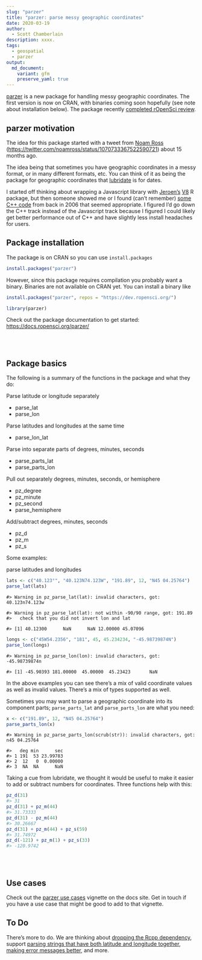 ```yaml
---
slug: "parzer"
title: "parzer: parse messy geographic coordinates"
date: 2020-03-19
author:
  - Scott Chamberlain
description: xxxx.
tags:
  - geospatial
  - parzer
output: 
  md_document:
    variant: gfm
    preserve_yaml: true
---
```


[parzer](https://github.com/ropensci/parzer) is a new package for
handling messy geographic coordinates. The first version is now on CRAN,
with binaries coming soon hopefully (see note about installation below).
The package recently [completed rOpenSci
review](https://github.com/ropensci/onboarding/issues/341).

## parzer motivation

The idea for this package started with a tweet from [Noam
Ross](https://ropensci.org/author/noam-ross/)
(<https://twitter.com/noamross/status/1070733367522590721>) about 15
months ago.

The idea being that sometimes you have geographic coordinates in a messy
format, or in many different formats, etc. You can think of it as being
the package for geographic coordinates that
[lubridate](https://cloud.r-project.org/web/packages/lubridate/) is for
dates.

I started off thinking about wrapping a Javascript library with
[Jeroen’s](https://ropensci.org/author/jeroen-ooms/)
[V8](https://cloud.r-project.org/web/packages/V8/) R package, but then
someone showed me or I found (can’t remember) [some C++
code](https://www.codeproject.com/Articles/15659/Longitude-Latitude-String-Parser-and-Formatter)
from back in 2006 that seemed appropriate. I figured I’d go down the C++
track instead of the Javascript track because I figured I could likely
get better performance out of C++ and have slightly less install
headaches for users.

## Package installation

The package is on CRAN so you can use `install.packages`

``` r
install.packages("parzer")
```

However, since this package requires compilation you probably want a
binary. Binaries are not available on CRAN yet. You can install a binary
like

``` r
install.packages("parzer", repos = "https://dev.ropensci.org/")
```

``` r
library(parzer)
```

Check out the package documentation to get started:
<https://docs.ropensci.org/parzer/>

<br><br>

## Package basics

The following is a summary of the functions in the package and what they
do:

Parse latitude or longitude separately

  - parse\_lat
  - parse\_lon

Parse latitudes and longitudes at the same time

  - parse\_lon\_lat

Parse into separate parts of degrees, minutes, seconds

  - parse\_parts\_lat
  - parse\_parts\_lon

Pull out separately degrees, minutes, seconds, or hemisphere

  - pz\_degree
  - pz\_minute
  - pz\_second
  - parse\_hemisphere

Add/subtract degrees, minutes, seconds

  - pz\_d
  - pz\_m
  - pz\_s

Some examples:

parse latitudes and longitudes

``` r
lats <- c("40.123°", "40.123N74.123W", "191.89", 12, "N45 04.25764")
parse_lat(lats)
```

    #> Warning in pz_parse_lat(lat): invalid characters, got: 40.123n74.123w

    #> Warning in pz_parse_lat(lat): not within -90/90 range, got: 191.89
    #>   check that you did not invert lon and lat

    #> [1] 40.12300      NaN      NaN 12.00000 45.07096

``` r
longs <- c("45W54.2356", "181", 45, 45.234234, "-45.98739874N")
parse_lon(longs)
```

    #> Warning in pz_parse_lon(lon): invalid characters, got: -45.98739874n

    #> [1] -45.90393 181.00000  45.00000  45.23423       NaN

In the above examples you can see there’s a mix of valid coordinate
values as well as invalid values. There’s a mix of types supported as
well.

Sometimes you may want to parse a geographic coordinate into its
component parts; `parse_parts_lat` and `parse_parts_lon` are what you
need:

``` r
x <- c("191.89", 12, "N45 04.25764")
parse_parts_lon(x)
```

    #> Warning in pz_parse_parts_lon(scrub(str)): invalid characters, got: n45 04.25764

    #>   deg min      sec
    #> 1 191  53 23.99783
    #> 2  12   0  0.00000
    #> 3  NA  NA      NaN

Taking a cue from lubridate, we thought it would be useful to make it
easier to add or subtract numbers for coordinates. Three functions help
with this:

``` r
pz_d(31)
#> 31
pz_d(31) + pz_m(44)
#> 31.73333
pz_d(31) - pz_m(44)
#> 30.26667
pz_d(31) + pz_m(44) + pz_s(59)
#> 31.74972
pz_d(-121) + pz_m(1) + pz_s(33)
#> -120.9742
```

<br><br>

## Use cases

Check out the [parzer use
cases](https://docs.ropensci.org/parzer/articles/use_cases.html)
vignette on the docs site. Get in touch if you have a use case that
might be good to add to that vignette.

## To Do

There’s more to do. We are thinking about [dropping the Rcpp
dependency](https://github.com/ropensci/parzer/issues/17), support
[parsing strings that have both latitude and longitude
together](https://github.com/ropensci/parzer/issues/3), [making error
messages better](https://github.com/ropensci/parzer/issues/5), and more.

